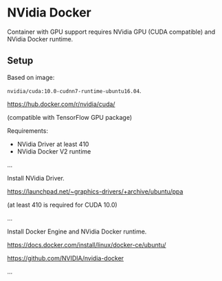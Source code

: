 # NVidia Docker

Container with GPU support requires NVidia GPU (CUDA compatible) and NVidia Docker runtime.


## Setup

Based on image:

`nvidia/cuda:10.0-cudnn7-runtime-ubuntu16.04`.

https://hub.docker.com/r/nvidia/cuda/

(compatible with TensorFlow GPU package)

Requirements:

* NVidia Driver at least 410
* NVidia Docker V2 runtime

...

Install NVidia Driver.

https://launchpad.net/~graphics-drivers/+archive/ubuntu/ppa

(at least 410 is required for CUDA 10.0)

...

Install Docker Engine and NVidia Docker runtime.

https://docs.docker.com/install/linux/docker-ce/ubuntu/

https://github.com/NVIDIA/nvidia-docker

...
